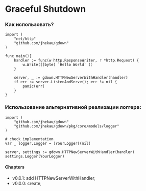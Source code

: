 # Graceful Shutdown



### Как использовать?
```
import (
    "net/http"
    "github.com/jhekau/gdown"
)

func main(){
    handler := func(w http.ResponseWriter, r *http.Request) {
        w.Write([]byte( `Hello World` ))
    }

    server, _ := gdown.HTTPNewServerWithHandler(handler)
    if err := server.ListenAndServe(); err != nil {
        panic(err)
    }
}

```

### Использование альтернативной реализации логгера:
```
import (
    "github.com/jhekau/gdown"
    "github.com/jhekau/gdown/pkg/core/models/logger"
)

# check implementation
var _ logger.Logger = (YourLogger)(nil)

server, settings := gdown.HTTPNewServerWithHandler(handler)
settings.Logger(YourLogger)

```

#### Chapters

- v0.0.1: add HTTPNewServerWithHandler;
- v0.0.0: create;
